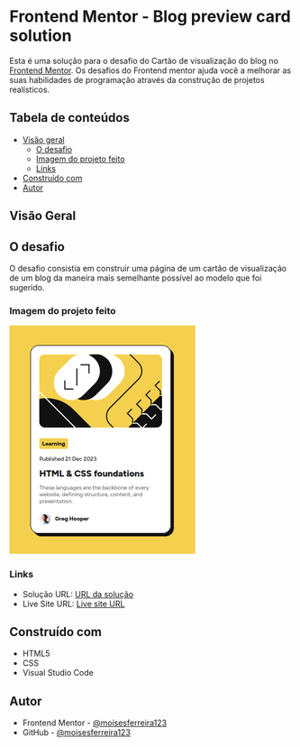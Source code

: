 # Frontend Mentor - Blog preview card solution

Esta é uma solução para o desafio do Cartão de visualização do blog no [Frontend Mentor](https://www.frontendmentor.io/challenges/blog-preview-card-ckPaj01IcS). Os desafios do Frontend mentor ajuda você a melhorar as suas habilidades de programação através da construção de projetos realísticos.

## Tabela de conteúdos

- [Visão geral](#visão-geral)
  - [O desafio](#o-desafio)
  - [Imagem do projeto feito](#imagem-do-projeto-feito)
  - [Links](#links)
- [Construído com](#construído-com)
- [Autor](#autor)

##  Visão Geral

## O desafio

O desafio consistia em construir uma página de um cartão de visualização de um blog da maneira mais semelhante possível ao modelo que foi sugerido.

### Imagem do projeto feito

![Imagem do perfil criado por mim](./assets/images/my-solution.png)

### Links

- Solução URL: [URL da solução]()
- Live Site URL: [Live site URL]()


## Construído com

- HTML5
- CSS
- Visual Studio Code

## Autor

- Frontend Mentor - [@moisesferreira123](https://www.frontendmentor.io/profile/moisesferreira123)
- GitHub - [@moisesferreira123](https://github.com/moisesferreira123)
